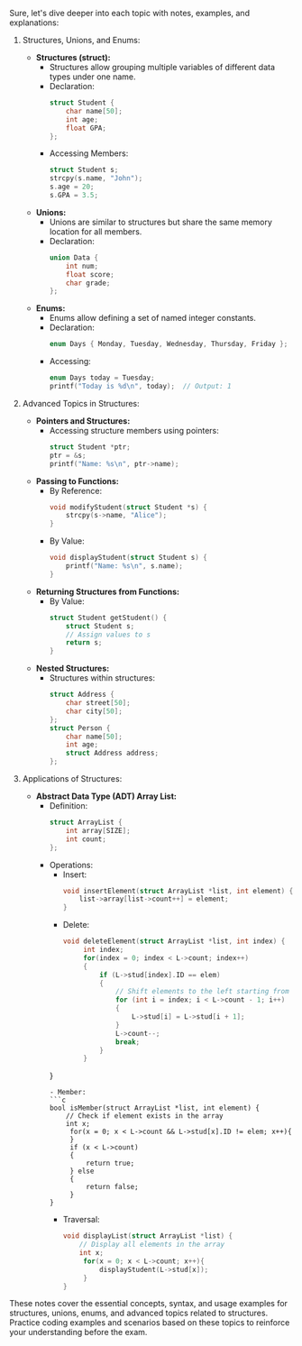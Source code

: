 Sure, let's dive deeper into each topic with notes, examples, and explanations:

1) Structures, Unions, and Enums:
   - **Structures (struct):** 
     - Structures allow grouping multiple variables of different data types under one name.
     - Declaration:
       ```c
       struct Student {
           char name[50];
           int age;
           float GPA;
       };
       ```
     - Accessing Members:
       ```c
       struct Student s;
       strcpy(s.name, "John");
       s.age = 20;
       s.GPA = 3.5;
       ```
   - **Unions:**
     - Unions are similar to structures but share the same memory location for all members.
     - Declaration:
       ```c
       union Data {
           int num;
           float score;
           char grade;
       };
       ```
   - **Enums:**
     - Enums allow defining a set of named integer constants.
     - Declaration:
       ```c
       enum Days { Monday, Tuesday, Wednesday, Thursday, Friday };
       ```
     - Accessing:
       ```c
       enum Days today = Tuesday;
       printf("Today is %d\n", today);  // Output: 1
       ```

2) Advanced Topics in Structures:
   - **Pointers and Structures:**
     - Accessing structure members using pointers:
       ```c
       struct Student *ptr;
       ptr = &s;
       printf("Name: %s\n", ptr->name);
       ```
   - **Passing to Functions:**
     - By Reference:
       ```c
       void modifyStudent(struct Student *s) {
           strcpy(s->name, "Alice");
       }
       ```
     - By Value:
       ```c
       void displayStudent(struct Student s) {
           printf("Name: %s\n", s.name);
       }
       ```
   - **Returning Structures from Functions:**
     - By Value:
       ```c
       struct Student getStudent() {
           struct Student s;
           // Assign values to s
           return s;
       }
       ```
   - **Nested Structures:**
     - Structures within structures:
       ```c
       struct Address {
           char street[50];
           char city[50];
       };
       struct Person {
           char name[50];
           int age;
           struct Address address;
       };
       ```

3) Applications of Structures:
   - **Abstract Data Type (ADT) Array List:**
     - Definition:
       ```c
       struct ArrayList {
           int array[SIZE];
           int count;
       };
       ```
     - Operations:
       - Insert:
         ```c
         void insertElement(struct ArrayList *list, int element) {
             list->array[list->count++] = element;
         }
         ```
       - Delete:
         ```c
         void deleteElement(struct ArrayList *list, int index) {
              int index;
              for(index = 0; index < L->count; index++)
              {
                  if (L->stud[index].ID == elem)
                  {
                      // Shift elements to the left starting from the found index
                      for (int i = index; i < L->count - 1; i++)
                      {
                          L->stud[i] = L->stud[i + 1];
                      }
                      L->count--;
                      break;
                  }
              }
        }
         ```
       - Member:
         ```c
         bool isMember(struct ArrayList *list, int element) {
             // Check if element exists in the array
             int x;
              for(x = 0; x < L->count && L->stud[x].ID != elem; x++){
              }
              if (x < L->count)
              {
                  return true;
              } else
              {
                  return false;
              }
         }
         ```
       - Traversal:
         ```c
         void displayList(struct ArrayList *list) {
             // Display all elements in the array
             int x;
              for(x = 0; x < L->count; x++){
                  displayStudent(L->stud[x]);
              }
         }
         ```

These notes cover the essential concepts, syntax, and usage examples for structures, unions, enums, and advanced topics related to structures. Practice coding examples and scenarios based on these topics to reinforce your understanding before the exam.

